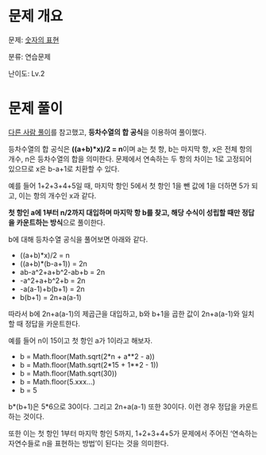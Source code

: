 # 문제 개요

문제: [숫자의 표현](https://school.programmers.co.kr/learn/courses/30/lessons/12924)

분류: 연습문제

난이도: Lv.2

# 문제 풀이

[다른 사람 풀이](https://school.programmers.co.kr/questions/45150)를 참고했고, **등차수열의 합 공식**을 이용하여 풀이했다.

등차수열의 합 공식은 **((a+b)\*x)/2 = n**이며 a는 첫 항, b는 마지막 항, x은 전체 항의 개수, n은 등차수열의 합을 의미한다.
문제에서 연속하는 두 항의 차이는 1로 고정되어 있으므로 x은 b-a+1로 치환할 수 있다.

예를 들어 1+2+3+4+5일 때, 마지막 항인 5에서 첫 항인 1을 뺀 값에 1을 더하면 5가 되고, 이는 항의 개수인 x과 같다.

**첫 항인 a에 1부터 n/2까지 대입하며 마지막 항 b를 찾고, 해당 수식이 성립할 때만 정답을 카운트하는 방식**으로 풀이한다.

b에 대해 등차수열 공식을 풀어보면 아래와 같다.

- ((a+b)\*x)/2 = n
- ((a+b)\*(b-a+1)) = 2n
- ab-a^2+a+b^2-ab+b = 2n
- -a^2+a+b^2+b = 2n
- -a(a-1)+b(b+1) = 2n
- b(b+1) = 2n+a(a-1)

따라서 b에 2n+a(a-1)의 제곱근을 대입하고, b와 b+1을 곱한 값이 2n+a(a-1)와 일치할 때 정답을 카운트한다.

예를 들어 n이 15이고 첫 항인 a가 1이라고 해보자.

- b = Math.floor(Math.sqrt(2\*n + a\*\*2 - a))
- b = Math.floor(Math.sqrt(2\*15 + 1\*\*2 - 1))
- b = Math.floor(Math.sqrt(30))
- b = Math.floor(5.xxx…)
- b = 5

b\*(b+1)은 5\*6으로 30이다. 그리고 2n+a(a-1) 또한 30이다. 이런 경우 정답을 카운트하는 것이다.

또한 이는 첫 항인 1부터 마지막 항인 5까지, 1+2+3+4+5가 문제에서 주어진 ‘연속하는 자연수들로 n을 표현하는 방법’이 된다는 것을 의미한다.
